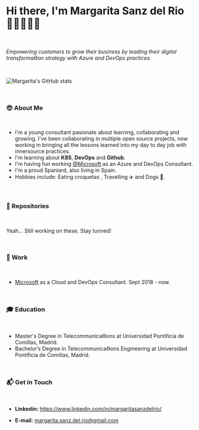<!--
**Msanzdelrio/Msanzdelrio** is a ✨ _special_ ✨ repository because its `README.md` (this file) appears on your GitHub profile.

Here are some ideas to get you started:

- 🔭 I’m currently working on ...
- 🌱 I’m currently learning ...
- 👯 I’m looking to collaborate on ...
- 🤔 I’m looking for help with ...
- 💬 Ask me about ...
- 📫 How to reach me: ...
- 😄 Pronouns: ...
- ⚡ Fun fact: ...
-->

# Hi there, I'm Margarita Sanz del Rio 👋🏽👩🏽‍💻

</br>

_Empowering customers to grow their business by leading their digital transformaƟon strategy with Azure and DevOps practices._

</br>

![Margarita's GitHub stats](https://github-readme-stats.vercel.app/api?username=Msanzdelrio&show_icons=true)

</br>

### 😎 About Me

</br>

- I'm a young consultant pasionate about learning, collaborating and growing. I've been collaborating in multiple open source projects, now working in bringing all the lessons learned into my day to day job with innersource practices.
- I'm learning about **K8S**, **DevOps** and **Github**.
- I'm having fun working [@Microsoft](https://www.instagram.com/microsoft/) as an Azure and DevOps Consultant. 
- I'm a proud Spaniard, also living in Spain. 
- Hobbies include: Eating croquetas , Travelling ✈️ and Dogs 🐶. 

</br>

### 🚀 Repositories

</br>

Yeah... Still working on these. Stay tunned!

</br>

### 👕 Work

</br>

- [Microsoft](https://www.microsoft.com/) as a Cloud and DevOps Consultant. Sept 2018 - now.

</br>

### 🎓 Education

</br>

- Master's Degree in TelecommunicaƟons at Universidad Pontificia de Comillas, Madrid.
- Bachelor’s Degree in TelecommunicaƟons Engineering at Universidad Pontificia de Comillas, Madrid.

</br>

### 📬 Get in Touch

</br>

- **Linkedin:** https://www.linkedin.com/in/margaritasanzdelrio/

- **E-mail:** margarita.sanz.del.rio@gmail.com

</br>
